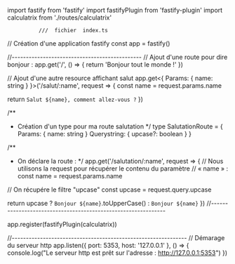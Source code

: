 import fastify from 'fastify'
import fastifyPlugin from 'fastify-plugin'
import calculatrix from './routes/calculatrix'

              ///  fichier  index.ts

// Création d'une application fastify
const app = fastify()

//----------------------------------------------
// Ajout d'une route pour dire bonjour :
app.get('/', () => {
return 'Bonjour tout le monde !'
})

// Ajout d'une autre resource affichant salut
app.get<{ Params: { name: string } }>('/salut/:name', request => {
const name = request.params.name

return `Salut ${name}, comment allez-vous ?`
})

/\*\*

- Création d'un type pour ma route salutation
  \*/
  type SalutationRoute = {
  Params: {
  name: string
  }
  Querystring: {
  upcase?: boolean
  }
  }

/\*\*

- On déclare la route :
  \*/
  app.get<SalutationRoute>('/salutation/:name', request => {
  // Nous utilisons la request pour récupérer le contenu du paramètre
  // « name » :
  const name = request.params.name

// On récupére le filtre "upcase"
const upcase = request.query.upcase

return upcase ? `Bonjour ${name}`.toUpperCase() : `Bonjour ${name}`
})
//--------------------------------------------------------------

app.register(fastifyPlugin(calculatrix))

//--------------------------------------------------------------
// Démarage du serveur http
app.listen({ port: 5353, host: '127.0.0.1' }, () => {
console.log("Le serveur http est prêt sur l'adresse : http://127.0.0.1:5353")
})
